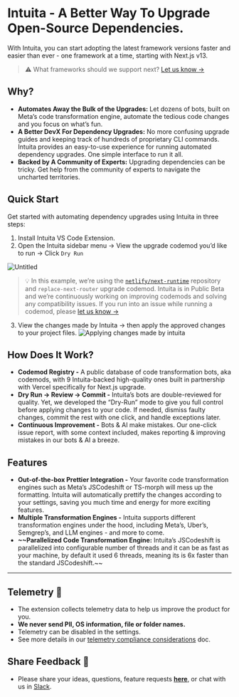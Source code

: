 # Intuita - A Better Way To Upgrade Open-Source Dependencies.

With Intuita, you can start adopting the latest framework versions faster and easier than ever - one framework at a time, starting with Next.js v13.

> :warning: What frameworks should we support next? [Let us know →](https://feedback.intuita.io/codemod-requests)


## Why?

- **Automates Away the Bulk of the Upgrades:** Let dozens of bots, built on Meta’s code transformation engine, automate the tedious code changes and you focus on what’s fun.
- **A Better DevX For Dependency Upgrades:** No more confusing upgrade guides and keeping track of hundreds of proprietary CLI commands. Intuita provides an easy-to-use experience for running automated dependency upgrades. One simple interface to run it all.
- **Backed by A Community of Experts:** Upgrading dependencies can be tricky. Get help from the community of experts to navigate the uncharted territories.

## Quick Start

Get started with automating dependency upgrades using Intuita in three steps:

1. Install Intuita VS Code Extension.
2. Open the Intuita sidebar menu → View the upgrade codemod you’d like to run → Click `Dry Run` 

![Untitled](https://s3-us-west-2.amazonaws.com/secure.notion-static.com/2f9805e9-1b00-423a-a68c-d7909d830194/Untitled.gif)


> 💡 In this example, we’re using the [`netlify/next-runtime`](https://github.com/netlify/next-runtime/) repository and `replace-next-router` upgrade codemod.
> Intuita is in Public Beta and we’re continuously working on improving codemods and solving any compatibility issues.
> If you run into an issue while running a codemod, please [let us know →]()

3. View the changes made by Intuita → then apply the approved changes to your project files.
    ![Applying changes made by intuita](https://file.notion.so/f/s/a948d67c-fd04-465c-a7bd-c32dbaf21e87/Untitled.gif?id=fb98b5c9-d89c-4345-aed7-82f140250ad0&table=block&spaceId=5081bd3f-5196-4c3f-9e83-9e49a44d3d9b&expirationTimestamp=1683292091597&signature=EQegfh4SxerjRB8lox8oU57agVhNc17H11XaYnyMfVc&downloadName=Untitled.gif)
    

## How Does It Work?

- **Codemod Registry -** A public database of code transformation bots, aka codemods, with 9 Intuita-backed high-quality ones built in partnership with Vercel specifically for Next.js upgrade.
- **Dry Run →  Review → Commit -** Intuita’s bots are double-reviewed for quality. Yet, we developed the “Dry-Run” mode to give you full control before applying changes to your code. If needed, dismiss faulty changes, commit the rest with one click, and handle exceptions later.
- **Continuous Improvement -** Bots & AI make mistakes. Our one-click issue report, with some context included, makes reporting & improving mistakes in our bots & AI a breeze.

## Features

- **Out-of-the-box Prettier Integration -** Your favorite code transformation engines such as Meta’s JSCodeshift or TS-morph will mess up the formatting. Intuita will automatically prettify the changes according to your settings, saving you much time and energy for more exciting features.
- **Multiple Transformation Engines -** Intuita supports different transformation engines under the hood, including Meta’s, Uber’s, Semgrep’s, and LLM engines - and more to come.
- **~~Parallelized Code Transformation Engine:** Intuita’s JSCodeshift is parallelized into configurable number of threads and it can be as fast as your machine, by default it used 6 threads, meaning its is 6x faster than the standard JSCodeshift.~~

---

## Telemetry 🔭

- The extension collects telemetry data to help us improve the product for you.
- **We never send PII, OS information, file or folder names.**
- Telemetry can be disabled in the settings.
- See more details in our [telemetry compliance considerations](https://docs.intuita.io/docs/about-intuita/legal/telemetry-compliance) doc.

## Share Feedback 🎁

- Please share your ideas, questions, feature requests **[here](https://feedback.intuita.io/)**, or chat with us in [Slack](https://join.slack.com/t/intuita-inc/shared_invite/zt-1tvxm6ct0-mLZld_78yguDYOSM7DM7Cw).
